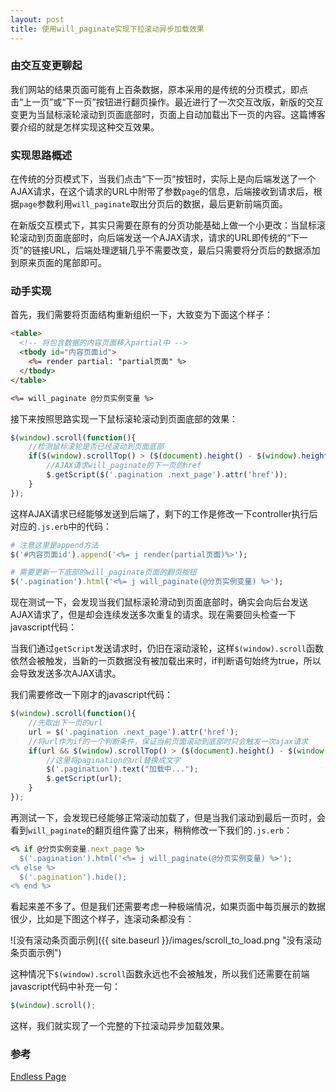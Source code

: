 ```yaml
---
layout: post
title: 使用will_paginate实现下拉滚动异步加载效果
---
```


### 由交互变更聊起
我们网站的结果页面可能有上百条数据，原本采用的是传统的分页模式，即点击“上一页”或“下一页”按钮进行翻页操作。最近进行了一次交互改版，新版的交互变更为当鼠标滚轮滚动到页面底部时，页面上自动加载出下一页的内容。这篇博客要介绍的就是怎样实现这种交互效果。

### 实现思路概述
在传统的分页模式下，当我们点击“下一页”按钮时，实际上是向后端发送了一个AJAX请求，在这个请求的URL中附带了参数`page`的信息，后端接收到请求后，根据`page`参数利用`will_paginate`取出分页后的数据，最后更新前端页面。

在新版交互模式下，其实只需要在原有的分页功能基础上做一个小更改：当鼠标滚轮滚动到页面底部时，向后端发送一个AJAX请求，请求的URL即传统的“下一页”的链接URL，后端处理逻辑几乎不需要改变，最后只需要将分页后的数据添加到原来页面的尾部即可。

### 动手实现
首先，我们需要将页面结构重新组织一下，大致变为下面这个样子：

```html
<table>
  <!-- 将包含数据的内容页面移入partial中 -->
  <tbody id="内容页面id">
    <%= render partial: "partial页面" %>
  </tbody>
</table>

<%= will_paginate @分页实例变量 %>
```
接下来按照思路实现一下鼠标滚轮滚动到页面底部的效果：

```javascript
$(window).scroll(function(){
    //检测鼠标滚轮是否已经滚动到页面底部
    if($(window).scrollTop() > ($(document).height() - $(window).height() - 50)){
        //AJAX请求will_paginate的下一页的href
        $.getScript($('.pagination .next_page').attr('href'));
    }
});
```
这样AJAX请求已经能够发送到后端了，剩下的工作是修改一下controller执行后对应的`.js.erb`中的代码：

```ruby
# 注意这里是append方法
$('#内容页面id').append('<%= j render(partial页面)%>');

# 需要更新一下底部的will_paginate页面的翻页按钮
$('.pagination').html('<%= j will_paginate(@分页实例变量) %>');
```
现在测试一下，会发现当我们鼠标滚轮滑动到页面底部时，确实会向后台发送AJAX请求了，但是却会连续发送多次重复的请求。现在需要回头检查一下javascript代码：

当我们通过`getScript`发送请求时，仍旧在滚动滚轮，这样`$(window).scroll`函数依然会被触发，当新的一页数据没有被加载出来时，if判断语句始终为true，所以会导致发送多次AJAX请求。

我们需要修改一下刚才的javascript代码：

```javascript
$(window).scroll(function(){
    //先取出下一页的url
    url = $('.pagination .next_page').attr('href');
    //将url作为if的一个判断条件，保证当前页面滚动到底部时只会触发一次ajax请求
    if(url && $(window).scrollTop() > ($(document).height() - $(window).height() - 50)){
        //这里将pagination的url替换成文字
        $('.pagination').text("加载中...");
        $.getScript(url);
    }
});
```

再测试一下，会发现已经能够正常滚动加载了，但是当我们滚动到最后一页时，会看到`will_paginate`的翻页组件露了出来，稍稍修改一下我们的`.js.erb`：

```ruby
<% if @分页实例变量.next_page %>
  $('.pagination').html('<%= j will_paginate(@分页实例变量) %>');
<% else %>
  $('.pagination').hide();
<% end %>
```

看起来差不多了。但是我们还需要考虑一种极端情况，如果页面中每页展示的数据很少，比如是下图这个样子，连滚动条都没有：

![没有滚动条页面示例]({{ site.baseurl }}/images/scroll_to_load.png "没有滚动条页面示例")

这种情况下`$(window).scroll`函数永远也不会被触发，所以我们还需要在前端javascript代码中补充一句：

```javascript
$(window).scroll();
```

这样，我们就实现了一个完整的下拉滚动异步加载效果。

### 参考
[Endless Page](https://www.youtube.com/watch?v=PQX2fgB6y10)
